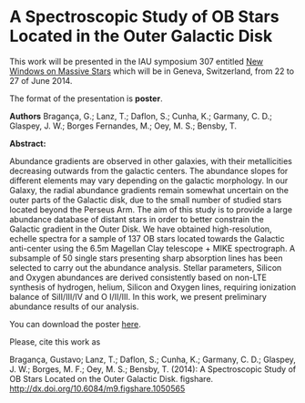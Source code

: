 # A Spectroscopic Study of OB Stars Located in the Outer Galactic Disk


This work will be presented in the IAU symposium 307 entitled [New Windows on Massive Stars](http://obswww.unige.ch/Conferences/IAU307/index.html) which will
be in Geneva, Switzerland, from 22 to 27 of June 2014.


The format of the presentation is **poster**.

**Authors** Bragança, G.; Lanz, T.; Daflon, S.; Cunha, K.; Garmany, C. D.; 
            Glaspey, J. W.; Borges Fernandes, M.; Oey, M. S.; Bensby, T.

**Abstract:**

Abundance gradients are observed in other galaxies, with their metallicities 
decreasing outwards from the galactic centers. The abundance slopes for different 
elements may vary depending on the galactic morphology. In our Galaxy, the radial 
abundance gradients remain somewhat uncertain on the outer parts of the Galactic 
disk, due to the small number of studied stars located beyond the Perseus Arm. The 
aim of this study is to provide a large abundance database of distant stars in order 
to better constrain the Galactic gradient in the Outer Disk. We have obtained 
high-resolution, echelle spectra for a sample of 137 OB stars located towards the 
Galactic anti-center using the 6.5m Magellan Clay telescope + MIKE spectrograph. A 
subsample of 50 single stars presenting sharp absorption lines has been selected to 
carry out the abundance analysis. Stellar parameters, Silicon and Oxygen abundances 
are derived consistently based on non-LTE synthesis of hydrogen, helium, Silicon and 
Oxygen lines, requiring ionization balance of SiII/III/IV and O I/II/III. In this work, 
we present preliminary abundance results of our analysis.


You can download the poster [here](http://dx.doi.org/10.6084/m9.figshare.1050565).


Please, cite this work as

Bragança, Gustavo; Lanz, T.; Daflon, S.; Cunha, K.; Garmany, C. D.; Glaspey, J. W.; Borges, M. F.; Oey, M. S.; Bensby, T. (2014): A Spectroscopic Study of OB Stars Located on the Outer Galactic Disk. figshare. 
http://dx.doi.org/10.6084/m9.figshare.1050565



